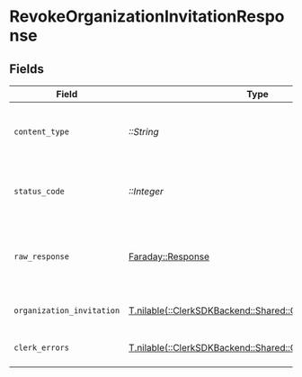 # RevokeOrganizationInvitationResponse


## Fields

| Field                                                                                                         | Type                                                                                                          | Required                                                                                                      | Description                                                                                                   |
| ------------------------------------------------------------------------------------------------------------- | ------------------------------------------------------------------------------------------------------------- | ------------------------------------------------------------------------------------------------------------- | ------------------------------------------------------------------------------------------------------------- |
| `content_type`                                                                                                | *::String*                                                                                                    | :heavy_check_mark:                                                                                            | HTTP response content type for this operation                                                                 |
| `status_code`                                                                                                 | *::Integer*                                                                                                   | :heavy_check_mark:                                                                                            | HTTP response status code for this operation                                                                  |
| `raw_response`                                                                                                | [Faraday::Response](https://www.rubydoc.info/gems/faraday/Faraday/Response)                                   | :heavy_check_mark:                                                                                            | Raw HTTP response; suitable for custom response parsing                                                       |
| `organization_invitation`                                                                                     | [T.nilable(::ClerkSDKBackend::Shared::OrganizationInvitation)](../../models/shared/organizationinvitation.md) | :heavy_minus_sign:                                                                                            | An organization invitation                                                                                    |
| `clerk_errors`                                                                                                | [T.nilable(::ClerkSDKBackend::Shared::ClerkErrors)](../../models/shared/clerkerrors.md)                       | :heavy_minus_sign:                                                                                            | Request was not successful                                                                                    |